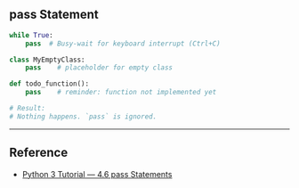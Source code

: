 ## pass Statement
```python
while True:
    pass  # Busy-wait for keyboard interrupt (Ctrl+C)

class MyEmptyClass:
    pass    # placeholder for empty class

def todo_function():
    pass    # reminder: function not implemented yet

# Result:
# Nothing happens. `pass` is ignored.

```
---
## Reference
- [Python 3 Tutorial — 4.6 pass Statements](https://docs.python.org/3/tutorial/controlflow.html#pass-statements)
